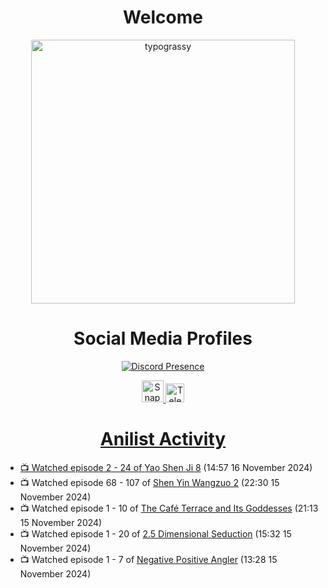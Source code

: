 <div align="center">

# Welcome
<a href="https://github.com/kawarimidoll/typograssy">
    <img alt="typograssy" src="https://typograssy.deno.dev/api?text=%E3%82%88%E3%81%86%E3%81%93%E3%81%9D%E3%81%BF%E3%81%AA%E3%81%95%E3%82%93%20-%20Sheby--&&l0=none&l1=82d9d0&l2=027353&l3=038c4c&l4=01402e&bg=none&frame=none&speed=100&comment=" width="421.99">
</a>

</div>

<div align="center">

# Social Media Profiles

[![Discord Presence](https://lanyard.cnrad.dev/api/612532963938271232)](https://discord.com/users/612532963938271232)


<a href="https://www.snapchat.com/add/a.sheby" title="Snapchat Profile">
    <img src="https://www.freepnglogos.com/uploads/snapchat-logo-png-0.png" width="35" alt="Snapchat Logo" />


<a href="https://t.me/ASheby" title="Telegram Profile">
    <img src="https://www.freepnglogos.com/uploads/telegram-logo-png-0.png" width="30" alt="Telegram Logo" />


</div>

<div align="center">

# Anilist Activity

</div>

<!-- ANILIST_ACTIVITY:start -->

-   📺 Watched episode 2 - 24 of [Yao Shen Ji 8](https://anilist.co/anime/178351) (14:57 16 November 2024)
-   📺 Watched episode 68 - 107 of [Shen Yin Wangzuo 2](https://anilist.co/anime/153499) (22:30 15 November 2024)
-   📺 Watched episode 1 - 10 of [The Café Terrace and Its Goddesses](https://anilist.co/anime/154412) (21:13 15 November 2024)
-   📺 Watched episode 1 - 20 of [2.5 Dimensional Seduction](https://anilist.co/anime/158559) (15:32 15 November 2024)
-   📺 Watched episode 1 - 7 of [Negative Positive Angler](https://anilist.co/anime/179919) (13:28 15 November 2024)

<!-- ANILIST_ACTIVITY:end -->
